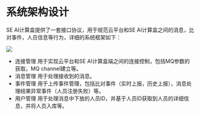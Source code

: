 # 系统架构设计

SE AI计算盒提供了一套接口协议，用于规范云平台和SE AI计算盒之间的消息，比对事件，人员信息等行为，详细的系统框架如下：

![](../../imgs/jiagoutu.png)

* 连接管理 用于实现云平台和SE AI计算盒端之间的连接控制，包括MQ参数的获取，MQ channel建立等。
* 消息管理 用于处理接收到的消息。
* 事件管理 用于上传事件管理，包括比对事件（实时上报，历史上报），消息处理结果异常事件（人员注册失败）等。
* 用户管理 用于处理消息中下放的人员ID，并基于人员ID获取到人员的详细信息，并将人员入库等。

